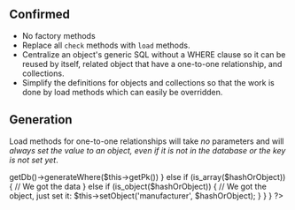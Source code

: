 
Confirmed
---------

* No factory methods
* Replace all `check` methods with `load` methods.
* Centralize an object's generic SQL without a WHERE clause so it can be reused by itself, related object that have a one-to-one relationship, and collections.
* Simplify the definitions for objects and collections so that the work is done by load methods which can easily be overridden.


Generation
----------

Load methods for one-to-one relationships will take _no_ parameters and will _always set the value to an object, even if it is not in the database or the key is not set yet_.

<?php
class Product {
	public function loadManufacturer_Object() {
		$fields = array(
			'asdlfkj'
		);
		
		if (is_null($hashOrObject)) {
			// Do db lookup to get hash.
			$sql = Manufacturer::getLoadSqlWithoutWhere();
			$sql . = ' WHERE ' . $this->getDb()->generateWhere($this->getPk())
		}
		else if (is_array($hashOrObject)) {
			// We got the data
		}
		else if (is_object($hashOrObject)) {
			// We got the object, just set it:
			$this->setObject('manufacturer', $hashOrObject);
		}
	}
}
?>
